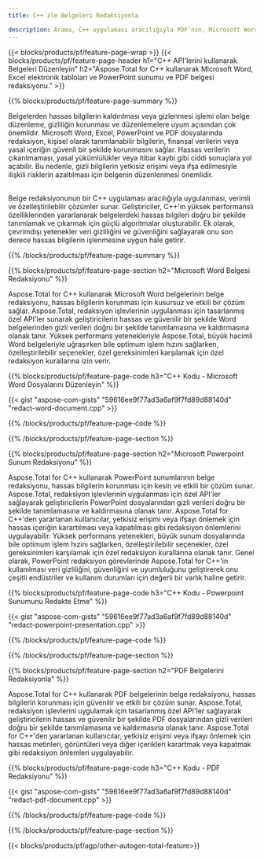 ```yaml
---
title: C++ ile Belgeleri Redaksiyonla 

description: Arama, C++ uygulaması aracılığıyla PDF'nin, Microsoft Word belgelerinin, Excel elektronik tablolarının ve PowerPoint sunum verilerinin yerini alır. Listelenen C++ kodu
---
```


{{< blocks/products/pf/feature-page-wrap >}}
{{< blocks/products/pf/feature-page-header h1="C++ API'lerini kullanarak Belgeleri Düzenleyin" h2="Aspose.Total for C++ kullanarak Microsoft Word, Excel elektronik tabloları ve PowerPoint sunumu ve PDF belgesi redaksiyonu." >}}

{{% blocks/products/pf/feature-page-summary %}}

Belgelerden hassas bilgilerin kaldırılması veya gizlenmesi işlemi olan belge düzenleme, gizliliğin korunması ve düzenlemelere uyum açısından çok önemlidir. Microsoft Word, Excel, PowerPoint ve PDF dosyalarında redaksiyon, kişisel olarak tanımlanabilir bilgilerin, finansal verilerin veya yasal içeriğin güvenli bir şekilde korunmasını sağlar. Hassas verilerin çıkarılmaması, yasal yükümlülükler veya itibar kaybı gibi ciddi sonuçlara yol açabilir. Bu nedenle, gizli bilgilerin yetkisiz erişimi veya ifşa edilmesiyle ilişkili risklerin azaltılması için belgenin düzenlenmesi önemlidir.<br /><br />

Belge redaksiyonunun bir C++ uygulaması aracılığıyla uygulanması, verimli ve özelleştirilebilir çözümler sunar. Geliştiriciler, C++'ın yüksek performanslı özelliklerinden yararlanarak belgelerdeki hassas bilgileri doğru bir şekilde tanımlamak ve çıkarmak için güçlü algoritmalar oluşturabilir. Ek olarak, çevrimdışı yetenekler veri gizliliğini ve güvenliğini sağlayarak onu son derece hassas bilgilerin işlenmesine uygun hale getirir. 

{{% /blocks/products/pf/feature-page-summary  %}}

{{% blocks/products/pf/feature-page-section  h2="Microsoft Word Belgesi Redaksiyonu" %}}

Aspose.Total for C++ kullanarak Microsoft Word belgelerinin belge redaksiyonu, hassas bilgilerin korunması için kusursuz ve etkili bir çözüm sağlar. Aspose.Total, redaksiyon işlevlerinin uygulanması için tasarlanmış özel API'ler sunarak geliştiricilerin hassas ve güvenilir bir şekilde Word belgelerinden gizli verileri doğru bir şekilde tanımlamasına ve kaldırmasına olanak tanır. Yüksek performans yetenekleriyle Aspose.Total, büyük hacimli Word belgeleriyle uğraşırken bile optimum işlem hızını sağlarken, özelleştirilebilir seçenekler, özel gereksinimleri karşılamak için özel redaksiyon kurallarına izin verir.

{{% blocks/products/pf/feature-page-code h3="C++ Kodu - Microsoft Word Dosyalarını Düzenleyin" %}}

{{< gist "aspose-com-gists" "59616ee9f77ad3a6af9f7fd89d88140d" "redact-word-document.cpp" >}}

{{% /blocks/products/pf/feature-page-code  %}}

{{% /blocks/products/pf/feature-page-section %}}

{{% blocks/products/pf/feature-page-section  h2="Microsoft Powerpoint Sunum Redaksiyonu" %}}

Aspose.Total for C++ kullanarak PowerPoint sunumlarının belge redaksiyonu, hassas bilgilerin korunması için kesin ve etkili bir çözüm sunar. Aspose.Total, redaksiyon işlevlerinin uygulanması için özel API'ler sağlayarak geliştiricilerin PowerPoint dosyalarından gizli verileri doğru bir şekilde tanımlamasına ve kaldırmasına olanak tanır. Aspose.Total for C++'den yararlanan kullanıcılar, yetkisiz erişimi veya ifşayı önlemek için hassas içeriğin karartılması veya kapatılması gibi redaksiyon önlemlerini uygulayabilir. Yüksek performans yetenekleri, büyük sunum dosyalarında bile optimum işlem hızını sağlarken, özelleştirilebilir seçenekler, özel gereksinimleri karşılamak için özel redaksiyon kurallarına olanak tanır. Genel olarak, PowerPoint redaksiyon görevlerinde Aspose.Total for C++'in kullanılması veri gizliliğini, güvenliğini ve uyumluluğunu geliştirerek onu çeşitli endüstriler ve kullanım durumları için değerli bir varlık haline getirir.

{{% blocks/products/pf/feature-page-code h3="C++ Kodu - Powerpoint Sunumunu Redakte Etme" %}}

{{< gist "aspose-com-gists" "59616ee9f77ad3a6af9f7fd89d88140d" "redact-powerpoint-presentation.cpp" >}}

{{% /blocks/products/pf/feature-page-code  %}}

{{% /blocks/products/pf/feature-page-section %}}


{{% blocks/products/pf/feature-page-section  h2="PDF Belgelerini Redaksiyonla" %}}

Aspose.Total for C++ kullanarak PDF belgelerinin belge redaksiyonu, hassas bilgilerin korunması için güvenilir ve etkili bir çözüm sunar. Aspose.Total, redaksiyon işlevlerini uygulamak için tasarlanmış özel API'ler sağlayarak geliştiricilerin hassas ve güvenilir bir şekilde PDF dosyalarından gizli verileri doğru bir şekilde tanımlamasına ve kaldırmasına olanak tanır. Aspose.Total for C++'den yararlanan kullanıcılar, yetkisiz erişimi veya ifşayı önlemek için hassas metinleri, görüntüleri veya diğer içerikleri karartmak veya kapatmak gibi redaksiyon önlemleri uygulayabilir.

{{% blocks/products/pf/feature-page-code h3="C++ Kodu - PDF Redaksiyonu" %}}

{{< gist "aspose-com-gists" "59616ee9f77ad3a6af9f7fd89d88140d" "redact-pdf-document.cpp" >}}

{{% /blocks/products/pf/feature-page-code  %}}

{{% /blocks/products/pf/feature-page-section %}}

{{< blocks/products/pf/agp/other-autogen-total-feature>}}